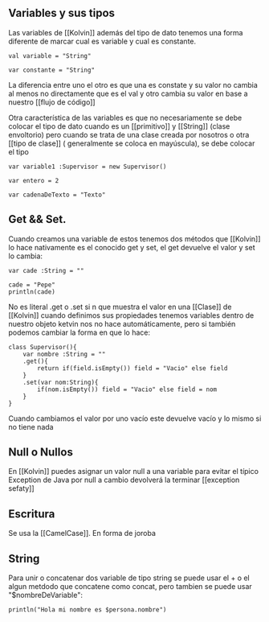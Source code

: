 ## Variables y sus tipos

Las variables de [[Kolvin]] además del tipo de dato tenemos una forma diferente de marcar cual es variable y cual es constante.

```
val variable = "String"

var constante = "String"

```

La diferencia entre uno el otro es que una es constate y su valor no cambia al menos no directamente que es el val y otro cambia su valor en base a nuestro [[flujo de código]]

Otra característica de las variables es que no necesariamente se debe colocar el tipo de dato cuando es un [[primitivo]] y [[String]] (clase envoltorio) pero cuando se trata de una clase creada por nosotros o otra [[tipo de clase]] ( generalmente se coloca en mayúscula), se debe colocar el tipo

```
var variable1 :Supervisor = new Supervisor()

var entero = 2

var cadenaDeTexto = "Texto"

```

## Get && Set.

Cuando creamos una variable de estos tenemos dos métodos que [[Kolvin]] lo hace nativamente es el conocido get y set, el get devuelve el valor y set lo cambia:

```
var cade :String = ""

cade = "Pepe"
println(cade)
```

No es literal .get o .set si n que muestra el valor en una [[Clase]] de [[Kolvin]] cuando definimos sus propiedades tenemos variables dentro de nuestro objeto ketvin nos no hace automáticamente, pero si también podemos cambiar la forma en que lo hace:

```
class Supervisor(){
	var nombre :String = ""
	.get(){
		return if(field.isEmpty()) field = "Vacio" else field
	}
	.set(var nom:String){
		if(nom.isEmpty()) field = "Vacio" else field = nom
	}
}
```

Cuando cambiamos el valor por uno vacío este devuelve vacío y lo mismo si no tiene nada


## Null o Nullos

En [[Kolvin]] puedes asignar un valor null a una variable para evitar el típico Exception de Java por null a cambio devolverá la terminar [[exception sefaty]]


## Escritura

Se usa la [[CamelCase]]. En forma de joroba

## String

Para unir o concatenar dos variable de tipo string se puede usar el + o el algun metdodo que concatene como concat, pero tambien se puede usar "$nombreDeVariable":

```
println("Hola mi nombre es $persona.nombre")
```


